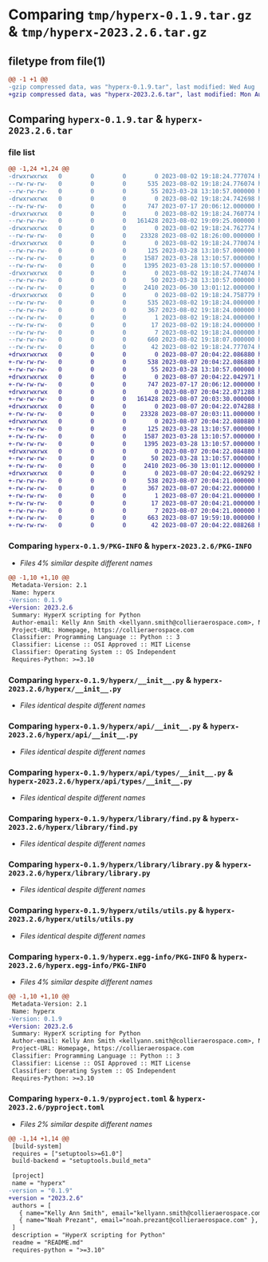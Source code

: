 # Comparing `tmp/hyperx-0.1.9.tar.gz` & `tmp/hyperx-2023.2.6.tar.gz`

## filetype from file(1)

```diff
@@ -1 +1 @@
-gzip compressed data, was "hyperx-0.1.9.tar", last modified: Wed Aug  2 19:18:24 2023, max compression
+gzip compressed data, was "hyperx-2023.2.6.tar", last modified: Mon Aug  7 20:04:22 2023, max compression
```

## Comparing `hyperx-0.1.9.tar` & `hyperx-2023.2.6.tar`

### file list

```diff
@@ -1,24 +1,24 @@
-drwxrwxrwx   0        0        0        0 2023-08-02 19:18:24.777074 hyperx-0.1.9/
--rw-rw-rw-   0        0        0      535 2023-08-02 19:18:24.776074 hyperx-0.1.9/PKG-INFO
--rw-rw-rw-   0        0        0       55 2023-03-28 13:10:57.000000 hyperx-0.1.9/README.md
-drwxrwxrwx   0        0        0        0 2023-08-02 19:18:24.742698 hyperx-0.1.9/hyperx/
--rw-rw-rw-   0        0        0      747 2023-07-17 20:06:12.000000 hyperx-0.1.9/hyperx/__init__.py
-drwxrwxrwx   0        0        0        0 2023-08-02 19:18:24.760774 hyperx-0.1.9/hyperx/api/
--rw-rw-rw-   0        0        0   161428 2023-08-02 19:09:25.000000 hyperx-0.1.9/hyperx/api/__init__.py
-drwxrwxrwx   0        0        0        0 2023-08-02 19:18:24.762774 hyperx-0.1.9/hyperx/api/types/
--rw-rw-rw-   0        0        0    23328 2023-08-02 18:26:00.000000 hyperx-0.1.9/hyperx/api/types/__init__.py
-drwxrwxrwx   0        0        0        0 2023-08-02 19:18:24.770074 hyperx-0.1.9/hyperx/library/
--rw-rw-rw-   0        0        0      125 2023-03-28 13:10:57.000000 hyperx-0.1.9/hyperx/library/__init__.py
--rw-rw-rw-   0        0        0     1587 2023-03-28 13:10:57.000000 hyperx-0.1.9/hyperx/library/find.py
--rw-rw-rw-   0        0        0     1395 2023-03-28 13:10:57.000000 hyperx-0.1.9/hyperx/library/library.py
-drwxrwxrwx   0        0        0        0 2023-08-02 19:18:24.774074 hyperx-0.1.9/hyperx/utils/
--rw-rw-rw-   0        0        0       50 2023-03-28 13:10:57.000000 hyperx-0.1.9/hyperx/utils/__init__.py
--rw-rw-rw-   0        0        0     2410 2023-06-30 13:01:12.000000 hyperx-0.1.9/hyperx/utils/utils.py
-drwxrwxrwx   0        0        0        0 2023-08-02 19:18:24.758779 hyperx-0.1.9/hyperx.egg-info/
--rw-rw-rw-   0        0        0      535 2023-08-02 19:18:24.000000 hyperx-0.1.9/hyperx.egg-info/PKG-INFO
--rw-rw-rw-   0        0        0      367 2023-08-02 19:18:24.000000 hyperx-0.1.9/hyperx.egg-info/SOURCES.txt
--rw-rw-rw-   0        0        0        1 2023-08-02 19:18:24.000000 hyperx-0.1.9/hyperx.egg-info/dependency_links.txt
--rw-rw-rw-   0        0        0       17 2023-08-02 19:18:24.000000 hyperx-0.1.9/hyperx.egg-info/requires.txt
--rw-rw-rw-   0        0        0        7 2023-08-02 19:18:24.000000 hyperx-0.1.9/hyperx.egg-info/top_level.txt
--rw-rw-rw-   0        0        0      660 2023-08-02 19:18:07.000000 hyperx-0.1.9/pyproject.toml
--rw-rw-rw-   0        0        0       42 2023-08-02 19:18:24.777074 hyperx-0.1.9/setup.cfg
+drwxrwxrwx   0        0        0        0 2023-08-07 20:04:22.086880 hyperx-2023.2.6/
+-rw-rw-rw-   0        0        0      538 2023-08-07 20:04:22.086880 hyperx-2023.2.6/PKG-INFO
+-rw-rw-rw-   0        0        0       55 2023-03-28 13:10:57.000000 hyperx-2023.2.6/README.md
+drwxrwxrwx   0        0        0        0 2023-08-07 20:04:22.042971 hyperx-2023.2.6/hyperx/
+-rw-rw-rw-   0        0        0      747 2023-07-17 20:06:12.000000 hyperx-2023.2.6/hyperx/__init__.py
+drwxrwxrwx   0        0        0        0 2023-08-07 20:04:22.071288 hyperx-2023.2.6/hyperx/api/
+-rw-rw-rw-   0        0        0   161428 2023-08-07 20:03:30.000000 hyperx-2023.2.6/hyperx/api/__init__.py
+drwxrwxrwx   0        0        0        0 2023-08-07 20:04:22.074288 hyperx-2023.2.6/hyperx/api/types/
+-rw-rw-rw-   0        0        0    23328 2023-08-07 20:03:11.000000 hyperx-2023.2.6/hyperx/api/types/__init__.py
+drwxrwxrwx   0        0        0        0 2023-08-07 20:04:22.080880 hyperx-2023.2.6/hyperx/library/
+-rw-rw-rw-   0        0        0      125 2023-03-28 13:10:57.000000 hyperx-2023.2.6/hyperx/library/__init__.py
+-rw-rw-rw-   0        0        0     1587 2023-03-28 13:10:57.000000 hyperx-2023.2.6/hyperx/library/find.py
+-rw-rw-rw-   0        0        0     1395 2023-03-28 13:10:57.000000 hyperx-2023.2.6/hyperx/library/library.py
+drwxrwxrwx   0        0        0        0 2023-08-07 20:04:22.084880 hyperx-2023.2.6/hyperx/utils/
+-rw-rw-rw-   0        0        0       50 2023-03-28 13:10:57.000000 hyperx-2023.2.6/hyperx/utils/__init__.py
+-rw-rw-rw-   0        0        0     2410 2023-06-30 13:01:12.000000 hyperx-2023.2.6/hyperx/utils/utils.py
+drwxrwxrwx   0        0        0        0 2023-08-07 20:04:22.069292 hyperx-2023.2.6/hyperx.egg-info/
+-rw-rw-rw-   0        0        0      538 2023-08-07 20:04:21.000000 hyperx-2023.2.6/hyperx.egg-info/PKG-INFO
+-rw-rw-rw-   0        0        0      367 2023-08-07 20:04:22.000000 hyperx-2023.2.6/hyperx.egg-info/SOURCES.txt
+-rw-rw-rw-   0        0        0        1 2023-08-07 20:04:21.000000 hyperx-2023.2.6/hyperx.egg-info/dependency_links.txt
+-rw-rw-rw-   0        0        0       17 2023-08-07 20:04:21.000000 hyperx-2023.2.6/hyperx.egg-info/requires.txt
+-rw-rw-rw-   0        0        0        7 2023-08-07 20:04:21.000000 hyperx-2023.2.6/hyperx.egg-info/top_level.txt
+-rw-rw-rw-   0        0        0      663 2023-08-07 19:59:10.000000 hyperx-2023.2.6/pyproject.toml
+-rw-rw-rw-   0        0        0       42 2023-08-07 20:04:22.088268 hyperx-2023.2.6/setup.cfg
```

### Comparing `hyperx-0.1.9/PKG-INFO` & `hyperx-2023.2.6/PKG-INFO`

 * *Files 4% similar despite different names*

```diff
@@ -1,10 +1,10 @@
 Metadata-Version: 2.1
 Name: hyperx
-Version: 0.1.9
+Version: 2023.2.6
 Summary: HyperX scripting for Python
 Author-email: Kelly Ann Smith <kellyann.smith@collieraerospace.com>, Noah Prezant <noah.prezant@collieraerospace.com>
 Project-URL: Homepage, https://collieraerospace.com
 Classifier: Programming Language :: Python :: 3
 Classifier: License :: OSI Approved :: MIT License
 Classifier: Operating System :: OS Independent
 Requires-Python: >=3.10
```

### Comparing `hyperx-0.1.9/hyperx/__init__.py` & `hyperx-2023.2.6/hyperx/__init__.py`

 * *Files identical despite different names*

### Comparing `hyperx-0.1.9/hyperx/api/__init__.py` & `hyperx-2023.2.6/hyperx/api/__init__.py`

 * *Files identical despite different names*

### Comparing `hyperx-0.1.9/hyperx/api/types/__init__.py` & `hyperx-2023.2.6/hyperx/api/types/__init__.py`

 * *Files identical despite different names*

### Comparing `hyperx-0.1.9/hyperx/library/find.py` & `hyperx-2023.2.6/hyperx/library/find.py`

 * *Files identical despite different names*

### Comparing `hyperx-0.1.9/hyperx/library/library.py` & `hyperx-2023.2.6/hyperx/library/library.py`

 * *Files identical despite different names*

### Comparing `hyperx-0.1.9/hyperx/utils/utils.py` & `hyperx-2023.2.6/hyperx/utils/utils.py`

 * *Files identical despite different names*

### Comparing `hyperx-0.1.9/hyperx.egg-info/PKG-INFO` & `hyperx-2023.2.6/hyperx.egg-info/PKG-INFO`

 * *Files 4% similar despite different names*

```diff
@@ -1,10 +1,10 @@
 Metadata-Version: 2.1
 Name: hyperx
-Version: 0.1.9
+Version: 2023.2.6
 Summary: HyperX scripting for Python
 Author-email: Kelly Ann Smith <kellyann.smith@collieraerospace.com>, Noah Prezant <noah.prezant@collieraerospace.com>
 Project-URL: Homepage, https://collieraerospace.com
 Classifier: Programming Language :: Python :: 3
 Classifier: License :: OSI Approved :: MIT License
 Classifier: Operating System :: OS Independent
 Requires-Python: >=3.10
```

### Comparing `hyperx-0.1.9/pyproject.toml` & `hyperx-2023.2.6/pyproject.toml`

 * *Files 2% similar despite different names*

```diff
@@ -1,14 +1,14 @@
 [build-system]
 requires = ["setuptools>=61.0"]
 build-backend = "setuptools.build_meta"
 
 [project]
 name = "hyperx"
-version = "0.1.9"
+version = "2023.2.6"
 authors = [
   { name="Kelly Ann Smith", email="kellyann.smith@collieraerospace.com" },
   { name="Noah Prezant", email="noah.prezant@collieraerospace.com" },
 ]
 description = "HyperX scripting for Python"
 readme = "README.md"
 requires-python = ">=3.10"
```

